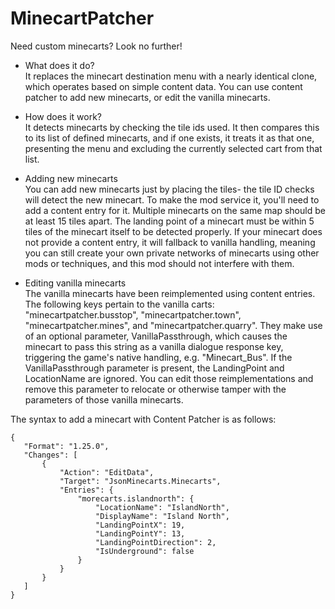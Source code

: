 # MinecartPatcher
 Need custom minecarts? Look no further!
 
 * What does it do?  
 It replaces the minecart destination menu with a nearly identical clone, which
 operates based on simple content data. You can use content patcher to add new minecarts,
 or edit the vanilla minecarts.
 
 * How does it work?  
 It detects minecarts by checking the tile ids used. It then compares this to its list
 of defined minecarts, and if one exists, it treats it as that one, presenting the menu
 and excluding the currently selected cart from that list.  
 
 * Adding new minecarts  
 You can add new minecarts just by placing the tiles- the tile ID checks will detect the
 new minecart. To make the mod service it, you'll need to add a content entry for it.
 Multiple minecarts on the same map should be at least 15 tiles apart. The landing point
 of a minecart must be within 5 tiles of the minecart itself to be detected properly. If
 your minecart does not provide a content entry, it will fallback to vanilla handling, 
 meaning you can still create your own private networks of minecarts using other mods or
 techniques, and this mod should not interfere with them.
 
 * Editing vanilla minecarts  
 The vanilla minecarts have been reimplemented using content entries. The following keys
 pertain to the vanilla carts: "minecartpatcher.busstop", "minecartpatcher.town", 
 "minecartpatcher.mines", and "minecartpatcher.quarry". They make use of an optional parameter,
 VanillaPassthrough, which causes the minecart to pass this string as a vanilla dialogue 
 response key, triggering the game's native handling, e.g. "Minecart_Bus". If the 
 VanillaPassthrough parameter is present, the LandingPoint and LocationName are ignored. 
 You can edit those reimplementations and remove this parameter to relocate or otherwise 
 tamper with the parameters of those vanilla minecarts.
   
 The syntax to add a minecart with Content Patcher is as follows:  
   
 ```
 {
    "Format": "1.25.0",
    "Changes": [
        {
            "Action": "EditData",
            "Target": "JsonMinecarts.Minecarts",
            "Entries": {
                "morecarts.islandnorth": {
                    "LocationName": "IslandNorth",
                    "DisplayName": "Island North",
                    "LandingPointX": 19,
                    "LandingPointY": 13,
                    "LandingPointDirection": 2,
                    "IsUnderground": false
                }
            }
        }
    ]
 }
 ```